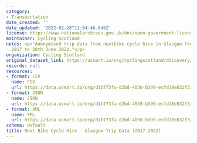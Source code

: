 ```yaml
---
category:
- Transportation
date_created: ''
date_updated: '2022-02-28T11:04:46.846Z'
license: https://www.nationalarchives.gov.uk/doc/open-government-licence/version/3/
maintainer: Cycling Scotland
notes: <p>"Anonymised trip data from nextbike cycle hire in Glasgow from 15th September
  2017 to 30th June 2022."</p>
organization: Cycling Scotland
original_dataset_link: https://usmart.io/org/cyclingscotland/discovery/discovery-view-detail/558cb4f5-d119-4b95-9347-ee130946d86f
records: null
resources:
- format: CSV
  name: CSV
  url: https://data.usmart.io/org/d1b773fa-d2bd-4830-b399-ecfd18e832f3/resource?resourceGUID=bf321937-a6eb-4ff7-908d-2a2fc459c8ce
- format: JSON
  name: JSON
  url: https://data.usmart.io/org/d1b773fa-d2bd-4830-b399-ecfd18e832f3/resource?resourceGUID=42785e38-d42a-48da-a318-1eb378e7fb0b
- format: XML
  name: XML
  url: https://data.usmart.io/org/d1b773fa-d2bd-4830-b399-ecfd18e832f3/resource?resourceGUID=3f64ce49-f421-4692-9577-2f06428ca1c1
schema: default
title: Next Bike Cycle Hire - Glasgow Trip Data (2017-2022)
---
```

